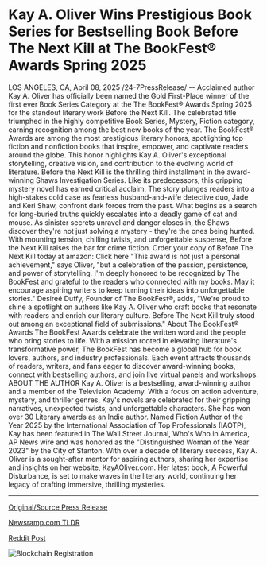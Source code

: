 # Kay A. Oliver Wins Prestigious Book Series for Bestselling Book Before The Next Kill at The BookFest® Awards Spring 2025

LOS ANGELES, CA, April 08, 2025 /24-7PressRelease/ -- Acclaimed author Kay A. Oliver has officially been named the Gold First-Place winner of the first ever Book Series Category at the The BookFest® Awards Spring 2025 for the standout literary work Before the Next Kill. The celebrated title triumphed in the highly competitive Book Series, Mystery, Fiction category, earning recognition among the best new books of the year.  The BookFest® Awards are among the most prestigious literary honors, spotlighting top fiction and nonfiction books that inspire, empower, and captivate readers around the globe. This honor highlights Kay A. Oliver's exceptional storytelling, creative vision, and contribution to the evolving world of literature.  Before the Next Kill is the thrilling third installment in the award-winning Shaws Investigation Series. Like its predecessors, this gripping mystery novel has earned critical acclaim. The story plunges readers into a high-stakes cold case as fearless husband-and-wife detective duo, Jade and Keri Shaw, confront dark forces from the past. What begins as a search for long-buried truths quickly escalates into a deadly game of cat and mouse. As sinister secrets unravel and danger closes in, the Shaws discover they're not just solving a mystery - they're the ones being hunted. With mounting tension, chilling twists, and unforgettable suspense, Before the Next Kill raises the bar for crime fiction.  Order your copy of Before The Next Kill today at amazon: Click here  "This award is not just a personal achievement," says Oliver, "but a celebration of the passion, persistence, and power of storytelling. I'm deeply honored to be recognized by The BookFest and grateful to the readers who connected with my books. May it encourage aspiring writers to keep turning their ideas into unforgettable stories."  Desireé Duffy, Founder of The BookFest®, adds, "We're proud to shine a spotlight on authors like Kay A. Oliver who craft books that resonate with readers and enrich our literary culture. Before The Next Kill truly stood out among an exceptional field of submissions."  About The BookFest® Awards  The BookFest Awards celebrate the written word and the people who bring stories to life. With a mission rooted in elevating literature's transformative power, The BookFest has become a global hub for book lovers, authors, and industry professionals. Each event attracts thousands of readers, writers, and fans eager to discover award-winning books, connect with bestselling authors, and join live virtual panels and workshops.  ABOUT THE AUTHOR  Kay A. Oliver is a bestselling, award-winning author and a member of the Television Academy. With a focus on action adventure, mystery, and thriller genres, Kay's novels are celebrated for their gripping narratives, unexpected twists, and unforgettable characters. She has won over 30 Literary awards as an Indie author.   Named Fiction Author of the Year 2025 by the International Association of Top Professionals (IAOTP), Kay has been featured in The Wall Street Journal, Who's Who in America, AP News wire and was honored as the "Distinguished Woman of the Year 2023" by the City of Stanton.  With over a decade of literary success, Kay A. Oliver is a sought-after mentor for aspiring authors, sharing her expertise and insights on her website, KayAOliver.com. Her latest book, A Powerful Disturbance, is set to make waves in the literary world, continuing her legacy of crafting immersive, thrilling mysteries. 

---

[Original/Source Press Release](https://www.24-7pressrelease.com/press-release/521536/kay-a-oliver-wins-prestigious-book-series-for-bestselling-book-before-the-next-kill-at-the-bookfest-awards-spring-2025)
                    

[Newsramp.com TLDR](https://newsramp.com/curated-news/author-kay-a-oliver-wins-gold-first-place-at-the-bookfest-r-awards-for-before-the-next-kill/ae7feebcc0f31f3a603c2d946bec7229) 

 



[Reddit Post](https://www.reddit.com/r/BookNews/comments/1ju7r7u/author_kay_a_oliver_wins_gold_firstplace_at_the/) 



![Blockchain Registration](https://cdn.newsramp.app/24-7PressRelease/qrcode/254/8/wamc_GeM.webp)